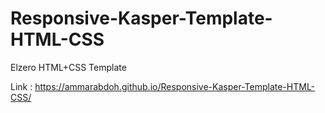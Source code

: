 # Responsive-Kasper-Template-HTML-CSS
Elzero HTML+CSS Template

Link : https://ammarabdoh.github.io/Responsive-Kasper-Template-HTML-CSS/

